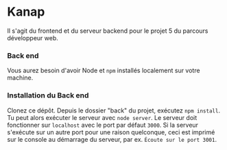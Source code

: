 # Kanap #

Il s'agit du frontend et du serveur backend pour le projet 5 du parcours développeur web.

### Back end ###

Vous aurez besoin d'avoir Node et `npm` installés localement sur votre machine.

### Installation du Back end  ###

Clonez ce dépôt. Depuis le dossier "back" du projet, exécutez `npm install`. Tu
peut alors exécuter le serveur avec `node server`.
Le serveur doit fonctionner sur `localhost` avec le port par défaut `3000`. Si la
serveur s'exécute sur un autre port pour une raison quelconque, ceci est imprimé sur le
console au démarrage du serveur, par ex. `Écoute sur le port 3001`.
